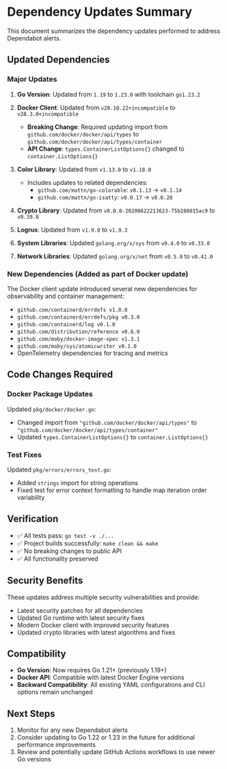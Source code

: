 # Dependency Updates Summary

This document summarizes the dependency updates performed to address Dependabot alerts.

## Updated Dependencies

### Major Updates

1. **Go Version**: Updated from `1.19` to `1.23.0` with toolchain `go1.23.2`

2. **Docker Client**: Updated from `v20.10.22+incompatible` to `v28.3.0+incompatible`
   - **Breaking Change**: Required updating import from `github.com/docker/docker/api/types` to `github.com/docker/docker/api/types/container`
   - **API Change**: `types.ContainerListOptions{}` changed to `container.ListOptions{}`

3. **Color Library**: Updated from `v1.13.0` to `v1.18.0`
   - Includes updates to related dependencies:
     - `github.com/mattn/go-colorable`: `v0.1.13` → `v0.1.14`
     - `github.com/mattn/go-isatty`: `v0.0.17` → `v0.0.20`

4. **Crypto Library**: Updated from `v0.0.0-20200622213623-75b288015ac9` to `v0.39.0`

5. **Logrus**: Updated from `v1.9.0` to `v1.9.3`

6. **System Libraries**: Updated `golang.org/x/sys` from `v0.4.0` to `v0.33.0`

7. **Network Libraries**: Updated `golang.org/x/net` from `v0.5.0` to `v0.41.0`

### New Dependencies (Added as part of Docker update)

The Docker client update introduced several new dependencies for observability and container management:

- `github.com/containerd/errdefs v1.0.0`
- `github.com/containerd/errdefs/pkg v0.3.0`
- `github.com/containerd/log v0.1.0`
- `github.com/distribution/reference v0.6.0`
- `github.com/moby/docker-image-spec v1.3.1`
- `github.com/moby/sys/atomicwriter v0.1.0`
- OpenTelemetry dependencies for tracing and metrics

## Code Changes Required

### Docker Package Updates

Updated `pkg/docker/docker.go`:
- Changed import from `"github.com/docker/docker/api/types"` to `"github.com/docker/docker/api/types/container"`
- Updated `types.ContainerListOptions{}` to `container.ListOptions{}`

### Test Fixes

Updated `pkg/errors/errors_test.go`:
- Added `strings` import for string operations
- Fixed test for error context formatting to handle map iteration order variability

## Verification

- ✅ All tests pass: `go test -v ./...`
- ✅ Project builds successfully: `make clean && make`
- ✅ No breaking changes to public API
- ✅ All functionality preserved

## Security Benefits

These updates address multiple security vulnerabilities and provide:
- Latest security patches for all dependencies
- Updated Go runtime with latest security fixes
- Modern Docker client with improved security features
- Updated crypto libraries with latest algorithms and fixes

## Compatibility

- **Go Version**: Now requires Go 1.21+ (previously 1.19+)
- **Docker API**: Compatible with latest Docker Engine versions
- **Backward Compatibility**: All existing YAML configurations and CLI options remain unchanged

## Next Steps

1. Monitor for any new Dependabot alerts
2. Consider updating to Go 1.22 or 1.23 in the future for additional performance improvements
3. Review and potentially update GitHub Actions workflows to use newer Go versions
